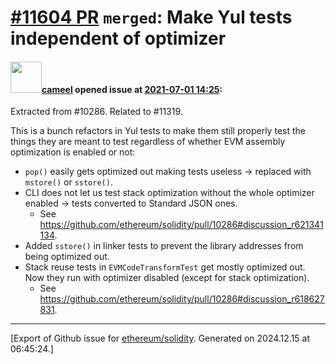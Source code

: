 # [\#11604 PR](https://github.com/ethereum/solidity/pull/11604) `merged`: Make Yul tests independent of optimizer

#### <img src="https://avatars.githubusercontent.com/u/137030?v=4" width="50">[cameel](https://github.com/cameel) opened issue at [2021-07-01 14:25](https://github.com/ethereum/solidity/pull/11604):

Extracted from #10286.
Related to #11319.

This is a bunch refactors in Yul tests to make them still properly test the things they are meant to test regardless of whether EVM assembly optimization is enabled or not:
- `pop()` easily gets optimized out making tests useless -> replaced with `mstore()` or `sstore()`.
- CLI does not let us test stack optimization without the whole optimizer enabled -> tests converted to Standard JSON ones.
    - See https://github.com/ethereum/solidity/pull/10286#discussion_r621341134.
- Added `sstore()` in linker tests to prevent the library addresses from being optimized out.
- Stack reuse tests in `EVMCodeTransformTest` get mostly optimized out. Now they run with optimizer disabled (except for stack optimization).
    - See https://github.com/ethereum/solidity/pull/10286#discussion_r618627831.




-------------------------------------------------------------------------------



[Export of Github issue for [ethereum/solidity](https://github.com/ethereum/solidity). Generated on 2024.12.15 at 06:45:24.]
